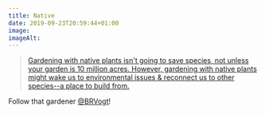 ```yaml
---
title: Native
date: 2019-09-23T20:59:44+01:00
image: 
imageAlt: 
---
```


> [Gardening with native plants isn't going to save species, not unless your garden is 10 million acres. However, gardening with native plants might wake us to environmental issues & reconnect us to other species--a place to build from.](https://mobile.twitter.com/BRVogt/status/1176170104117235713)

Follow that gardener [@BRVogt](https://mobile.twitter.com/BRVogt)!
